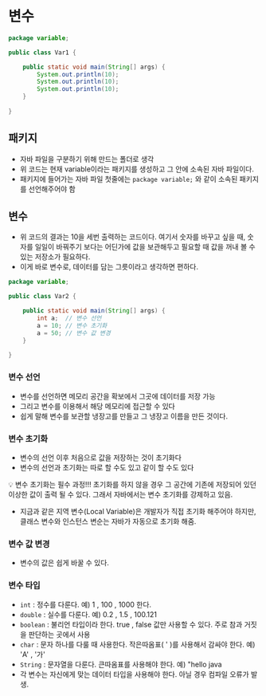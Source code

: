 # 변수

```java
package variable;

public class Var1 {

    public static void main(String[] args) {
        System.out.println(10);
        System.out.println(10);
        System.out.println(10);
    }
    
}
```

## 패키지

- 자바 파일을 구분하기 위해 만드는 폴더로 생각
- 위 코드는 현재 variable이라는 패키지를 생성하고 그 안에 소속된 자바 파일이다.
- 패키지에 들어가는 자바 파일 첫줄에는 `package variable;` 와 같이 소속된 패키지를 선언해주어야 함

## 변수

- 위 코드의 결과는 10을 세번 출력하는 코드이다. 여기서 숫자를 바꾸고 싶을 때, 숫자를 일일이 바꿔주기 보다는 어딘가에 값을 보관해두고 필요할 때 값을 꺼내 볼 수 있는 저장소가 필요하다.
- 이게 바로 변수로, 데이터를 담는 그릇이라고 생각하면 편하다.

```java
package variable;

public class Var2 {

    public static void main(String[] args) {
        int a;  // 변수 선언
        a = 10; // 변수 초기화
        a = 50; // 변수 값 변경
    }
    
}
```

### 변수 선언

- 변수를 선언하면 메모리 공간을 확보에서 그곳에 데이터를 저장 가능
- 그리고 변수를 이용해서 해당 메모리에 접근할 수 있다
- 쉽게 말해 변수를 보관할 냉장고를 만들고 그 냉장고 이름을 만든 것이다.

### 변수 초기화

- 변수의 선언 이후 처음으로 값을 저장하는 것이 초기화다
- 변수의 선언과 초기화는 따로 할 수도 있고 같이 할 수도 있다

<aside>
💡 변수 초기화는 필수 과정!!!
초기화를 하지 않을 경우 그 공간에 기존에 저장되어 있던 이상한 값이 출력 될 수 있다. 그래서 자바에서는 변수 초기화를 강제하고 있음.

</aside>

- 지금과 같은 지역 변수(Local Variable)은 개발자가 직접 초기화 해주어야 하지만, 클래스 변수와 인스턴스 변순는 자바가 자동으로 초기화 해줌.

### 변수 값 변경

- 변수의 값은 쉽게 바꿀 수 있다.

### 변수 타입

- `int` : 정수를 다룬다. 예) 1 , 100 , 1000
한다.
- `double` : 실수를 다룬다. 예) 0.2 , 1.5 , 100.121
- `boolean` : 불리언 타입이라 한다. true , false 값만 사용할 수 있다. 주로 참과 거짓을 판단하는 곳에서 사용
- `char` : 문자 하나를 다룰 때 사용한다. 작은따옴표( ' )를 사용해서 감싸야 한다. 예) 'A' , '가'
- `String` : 문자열을 다룬다. 큰따옴표를 사용해야 한다. 예) "hello java
- 각 변수는 자신에게 맞는 데이터 타입을 사용해야 한다. 아닐 경우 컴파일 오류가 발생.